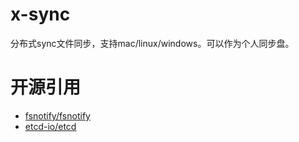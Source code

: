 # x-sync
分布式sync文件同步，支持mac/linux/windows。可以作为个人同步盘。

# 开源引用
- [fsnotify/fsnotify](https://github.com/fsnotify/fsnotify)
- [etcd-io/etcd](https://github.com/etcd-io/etcd/tree/master/contrib/raftexample)
